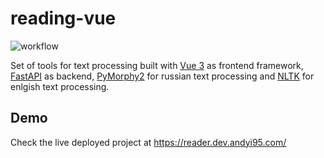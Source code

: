 # reading-vue
![workflow](https://github.com/andyi95/reading-vue/actions/workflows/build.yaml/badge.svg)

Set of tools for text processing built with [Vue 3](https://vuejs.org/) as frontend framework, [FastAPI](https://fastapi.tiangolo.com/) as backend, [PyMorphy2](https://pymorphy2.readthedocs.io/en/stable/) for russian text processing and [NLTK](https://www.nltk.org/) for enlgish text processing. 

## Demo
Check the live deployed project at https://reader.dev.andyi95.com/